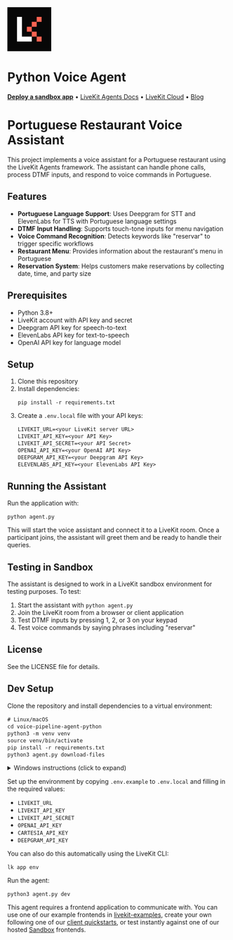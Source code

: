 <a href="https://livekit.io/">
  <img src="./.github/assets/livekit-mark.png" alt="LiveKit logo" width="100" height="100">
</a>

# Python Voice Agent

<p>
  <a href="https://cloud.livekit.io/projects/p_/sandbox"><strong>Deploy a sandbox app</strong></a>
  •
  <a href="https://docs.livekit.io/agents/overview/">LiveKit Agents Docs</a>
  •
  <a href="https://livekit.io/cloud">LiveKit Cloud</a>
  •
  <a href="https://blog.livekit.io/">Blog</a>
</p>

# Portuguese Restaurant Voice Assistant

This project implements a voice assistant for a Portuguese restaurant using the LiveKit Agents framework. The assistant can handle phone calls, process DTMF inputs, and respond to voice commands in Portuguese.

## Features

- **Portuguese Language Support**: Uses Deepgram for STT and ElevenLabs for TTS with Portuguese language settings
- **DTMF Input Handling**: Supports touch-tone inputs for menu navigation
- **Voice Command Recognition**: Detects keywords like "reservar" to trigger specific workflows
- **Restaurant Menu**: Provides information about the restaurant's menu in Portuguese
- **Reservation System**: Helps customers make reservations by collecting date, time, and party size

## Prerequisites

- Python 3.8+
- LiveKit account with API key and secret
- Deepgram API key for speech-to-text
- ElevenLabs API key for text-to-speech
- OpenAI API key for language model

## Setup

1. Clone this repository
2. Install dependencies:
   ```
   pip install -r requirements.txt
   ```
3. Create a `.env.local` file with your API keys:
   ```
   LIVEKIT_URL=<your LiveKit server URL>
   LIVEKIT_API_KEY=<your API Key>
   LIVEKIT_API_SECRET=<your API Secret>
   OPENAI_API_KEY=<your OpenAI API Key>
   DEEPGRAM_API_KEY=<your Deepgram API Key>
   ELEVENLABS_API_KEY=<your ElevenLabs API Key>
   ```

## Running the Assistant

Run the application with:

```
python agent.py
```

This will start the voice assistant and connect it to a LiveKit room. Once a participant joins, the assistant will greet them and be ready to handle their queries.

## Testing in Sandbox

The assistant is designed to work in a LiveKit sandbox environment for testing purposes. To test:

1. Start the assistant with `python agent.py`
2. Join the LiveKit room from a browser or client application
3. Test DTMF inputs by pressing 1, 2, or 3 on your keypad
4. Test voice commands by saying phrases including "reservar"

## License

See the LICENSE file for details.

## Dev Setup

Clone the repository and install dependencies to a virtual environment:

```console
# Linux/macOS
cd voice-pipeline-agent-python
python3 -m venv venv
source venv/bin/activate
pip install -r requirements.txt
python3 agent.py download-files
```

<details>
  <summary>Windows instructions (click to expand)</summary>
  
```cmd
:: Windows (CMD/PowerShell)
cd voice-pipeline-agent-python
python3 -m venv venv
venv\Scripts\activate
pip install -r requirements.txt
```
</details>


Set up the environment by copying `.env.example` to `.env.local` and filling in the required values:

- `LIVEKIT_URL`
- `LIVEKIT_API_KEY`
- `LIVEKIT_API_SECRET`
- `OPENAI_API_KEY`
- `CARTESIA_API_KEY`
- `DEEPGRAM_API_KEY`

You can also do this automatically using the LiveKit CLI:

```console
lk app env
```

Run the agent:

```console
python3 agent.py dev
```

This agent requires a frontend application to communicate with. You can use one of our example frontends in [livekit-examples](https://github.com/livekit-examples/), create your own following one of our [client quickstarts](https://docs.livekit.io/realtime/quickstarts/), or test instantly against one of our hosted [Sandbox](https://cloud.livekit.io/projects/p_/sandbox) frontends.
